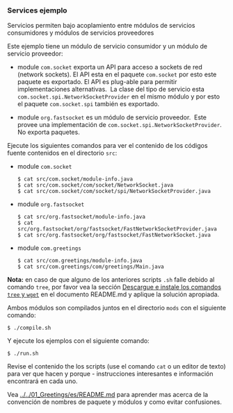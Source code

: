 ### Services ejemplo

Servicios permiten bajo acoplamiento entre módulos de servicios consumidores y módulos de servicios proveedores

Este ejemplo tiene un módulo de servicio consumidor y un módulo de servicio proveedor:

- module `com.socket` exporta un API para acceso a sockets de red (network sockets). 
  El API esta en el paquete `com.socket` por esto este paquete es exportado. 
  El API es plug-able para permitir implementaciones alternativas. 
  La clase del tipo de servicio esta `com.socket.spi.NetworkSocketProvider` en el mismo módulo y por esto el paquete `com.socket.spi` también es exportado.

- module `org.fastsocket` es un módulo de servicio proveedor. 
  Este provee una implementación de `com.socket.spi.NetworkSocketProvider`. 
  No exporta paquetes. 
  
Ejecute los siguientes comandos para ver el contenido de los códigos fuente contenidos en el directorio `src`:

- module `com.socket`
    
    ```
    $ cat src/com.socket/module-info.java
    $ cat src/com.socket/com/socket/NetworkSocket.java
    $ cat src/com.socket/com/socket/spi/NetworkSocketProvider.java
    ```
    
- module `org.fastsocket`

    ```
    $ cat src/org.fastsocket/module-info.java
    $ cat src/org.fastsocket/org/fastsocket/FastNetworkSocketProvider.java
    $ cat src/org.fastsocket/org/fastsocket/FastNetworkSocket.java
    ```
    
- module `com.greetings`
    ```
    $ cat src/com.greetings/module-info.java
    $ cat src/com.greetings/com/greetings/Main.java
    ```
     
**Nota:** en caso de que alguno de los anteriores scripts `.sh` falle debido al comando `tree`, por favor vea la sección [Descargue e instale los comandos `tree` y `wget`](../../../es/README.md) en el documento README.md y aplique la solución apropiada.

Ambos módulos son compilados juntos en el directorio `mods` con el siguiente comando:

    $ ./compile.sh
    
Y ejecute los ejemplos con el siguiente comando:
    
    $ ./run.sh
    
Revise el contenido the los scripts (use el comando `cat` o un editor de texto) para ver que hacen y porque - instrucciones interesantes e información encontrará en cada uno.

Vea [../../01_Greetings/es/README.md](../../01_Greetings/es/README.md) para aprender mas acerca de la convención de nombres de paquete y módulos y como evitar confusiones.

